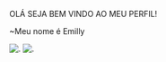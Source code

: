 OLÁ SEJA BEM VINDO AO MEU PERFIL!


~Meu nome é Emilly



![.](https://media.tenor.com/zVvViQKqa0MAAAAi/psybirdb1oom.gif)         ![.](https://media.tenor.com/E7SBRJVotL0AAAAi/add-kitty.gif)
